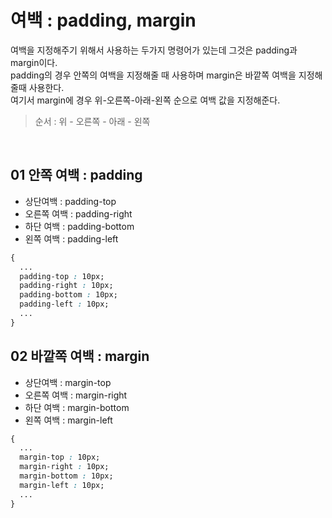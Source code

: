 # 여백 : padding, margin
여백을 지정해주기 위해서 사용하는 두가지 명령어가 있는데 그것은 padding과 margin이다. <br/>
padding의 경우 안쪽의 여백을 지정해줄 때 사용하며 margin은 바깥쪽 여백을 지정해줄때 사용한다. <br/>
여기서 margin에 경우 위-오른쪽-아래-왼쪽 순으로 여백 값을 지정해준다.<br/>

> 순서 : 위 - 오른쪽 - 아래 - 왼쪽

<br/>

## 01 안쪽 여백 : padding
- 상단여백 : padding-top
- 오른쪽 여백 : padding-right
- 하단 여백 : padding-bottom
- 왼쪽 여백 : padding-left

```css
{
  ...
  padding-top : 10px;
  padding-right : 10px;
  padding-bottom : 10px;
  padding-left : 10px;
  ...
}
```

## 02 바깥쪽 여백 : margin
- 상단여백 : margin-top
- 오른쪽 여백 : margin-right
- 하단 여백 : margin-bottom
- 왼쪽 여백 : margin-left

```css
{
  ...
  margin-top : 10px;
  margin-right : 10px;
  margin-bottom : 10px;
  margin-left : 10px;
  ...
}
```

